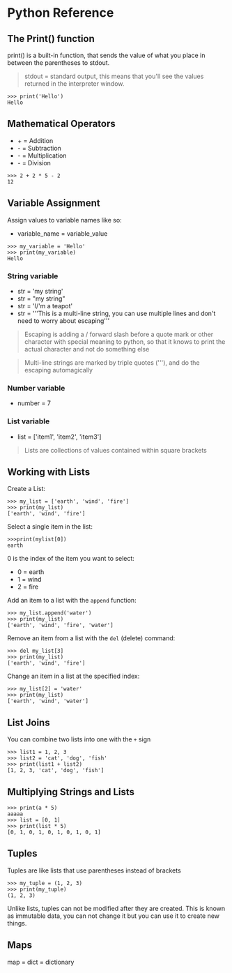 # Python Reference

## The Print() function
print() is a built-in function, that sends the value of what you place in between the parentheses to stdout.

>stdout = standard output, this means that you'll see the values returned in the interpreter window.

```
>>> print('Hello')
Hello
```

## Mathematical Operators
- \+ = Addition
- \- = Subtraction
- \- = Multiplication
- \- = Division

 ```
>>> 2 + 2 * 5 - 2
12
 ```

## Variable Assignment
Assign values to variable names like so:
- variable_name = variable_value

```
>>> my_variable = 'Hello'
>>> print(my_variable)
Hello
```

### String variable
- str = 'my string'
- str = "my string"
- str = 'I/'m a teapot'
- str = '''This is a multi-line
string, you can use multiple lines and don't need to worry about escaping'''

> Escaping is adding a / forward slash before a quote mark or other character with special meaning to python, so that it knows to print the actual character and not do something else

> Multi-line strings are marked by triple quotes ('''), and do the escaping automagically

### Number variable
- number = 7

### List variable
- list = ['item1', 'item2', 'item3']

> Lists are collections of values contained within square brackets

## Working with Lists

Create a List:    
```
>>> my_list = ['earth', 'wind', 'fire']
>>> print(my_list)
['earth', 'wind', 'fire']
```
Select a single item in the list:
```
>>>print(mylist[0])
earth
```
0 is the index of the item you want to select:
- 0 = earth
- 1 = wind
- 2 = fire

Add an item to a list with the `append` function:
```
>>> my_list.append('water')
>>> print(my_list)
['earth', 'wind', 'fire', 'water']
```

Remove an item from a list with the `del` (delete) command:
```
>>> del my_list[3]
>>> print(my_list)
['earth', 'wind', 'fire']
```

Change an item in a list at the specified index:
```
>>> my_list[2] = 'water'
>>> print(my_list)
['earth', 'wind', 'water']
```

## List Joins
You can combine two lists into one with the `+` sign
```
>>> list1 = 1, 2, 3
>>> list2 = 'cat', 'dog', 'fish'
>>> print(list1 + list2)
[1, 2, 3, 'cat', 'dog', 'fish']
```

## Multiplying Strings and Lists
```
>>> print(a * 5)
aaaaa
>>> list = [0, 1]
>>> print(list * 5)
[0, 1, 0, 1, 0, 1, 0, 1, 0, 1]
```

## Tuples
Tuples are like lists that use parentheses instead of brackets
```
>>> my_tuple = (1, 2, 3)
>>> print(my_tuple)
(1, 2, 3)
```

Unlike lists, tuples can not be modified after they are created. This is known as immutable data, you can not change it but you can use it to create new things.

## Maps

map = dict = dictionary
